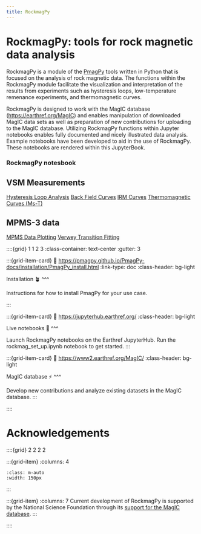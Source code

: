```yaml
---
title: RockmagPy
---
```


# RockmagPy: tools for rock magnetic data analysis

RockmagPy is a module of the [PmagPy](https://pmagpy.github.io/PmagPy-docs/intro.html) tools written in Python that is focused on the analysis of rock magnetic data. The functions within the RockmagPy module facilitate the visualization and interpretation of the results from experiments such as hysteresis loops, low-temperature remenance experiments, and thermomagnetic curves. 

RockmagPy is designed to work with the MagIC database (https://earthref.org/MagIC) and enables manipulation of downloaded MagIC data sets as well as preparation of new contributions for uploading to the MagIC database. Utilizing RockmagPy functions within Jupyter notebooks enables fully documented and nicely illustrated data analysis. Example notebooks have been developed to aid in the use of RockmagPy. These notebooks are rendered within this JupyterBook.

### RockmagPy notesbook

## VSM Measurements

[Hysteresis Loop Analysis](../hysteresis.ipynb)
[Back Field Curves](../backfield.ipynb)
[IRM Curves](../irm_acquisition.ipynb)
[Thermomagnetic Curves (Ms-T)](../thermomagnetic.ipynb)

## MPMS-3 data

[MPMS Data Plotting](../MPMS_plot.ipynb)
[Verwey Transition Fitting](../MPMS_verwey_fit.ipynb)

::::{grid} 1 1 2 3
:class-container: text-center
:gutter: 3

:::{grid-item-card}
:link: https://pmagpy.github.io/PmagPy-docs/installation/PmagPy_install.html
:link-type: doc
:class-header: bg-light

Installation 🪴
^^^

Instructions for how to install PmagPy for your use case.

:::

:::{grid-item-card}
:link: https://jupyterhub.earthref.org/
:class-header: bg-light

Live notebooks 🚀
^^^

Launch RockmagPy notebooks on the Earthref JupyterHub. Run the rockmag_set_up.ipynb notebook to get started.
:::

:::{grid-item-card}
:link: https://www2.earthref.org/MagIC/
:class-header: bg-light

MagIC database ⚡
^^^

Develop new contributions and analyze existing datasets in the MagIC database.
:::

::::

# Acknowledgements

::::{grid} 2 2 2 2

:::{grid-item}
:columns: 4

```{image} images/logos/NSF_logo.png
:class: m-auto
:width: 150px
```

:::

:::{grid-item}
:columns: 7
Current development of RockmagPy is supported by the National Science Foundation through its [support for the MagIC database](https://www.nsf.gov/awardsearch/showAward?AWD_ID=2148719).
:::

::::